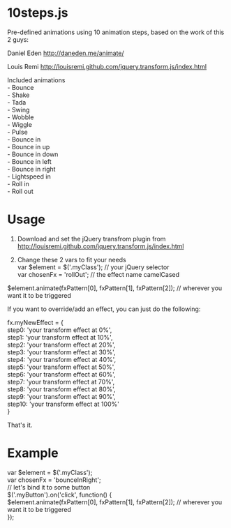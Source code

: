 10steps.js
==========

Pre-defined animations using 10 animation steps, based on the work of this 2 guys:

Daniel Eden
http://daneden.me/animate/

Louis Remi
http://louisremi.github.com/jquery.transform.js/index.html

Included animations<br>
	- Bounce<br>
	- Shake<br>
	- Tada<br>
	- Swing<br>
	- Wobble<br>
	- Wiggle<br>
	- Pulse<br>
	- Bounce in<br>
	- Bounce in up<br>
	- Bounce in down<br>
	- Bounce in left<br>
	- Bounce in right<br>
	- Lightspeed in<br>
	- Roll in<br>
	- Roll out


Usage
==========

1. Download and set the jQuery transfrom plugin from http://louisremi.github.com/jquery.transform.js/index.html

2. Change these 2 vars to fit your needs<br>
var $element = $('.myClass'); // your jQuery selector <br>
var chosenFx = 'rollOut'; // the effect name camelCased <br>

$element.animate(fxPattern[0], fxPattern[1], fxPattern[2]); // wherever you want it to be triggered


If you want to override/add an effect, you can just do the following:

fx.myNewEffect = {<br>
		step0: 'your transform effect at 0%',<br>
		step1: 'your transform effect at 10%',<br>
		step2: 'your transform effect at 20%',<br>
		step3: 'your transform effect at 30%',<br>
		step4: 'your transform effect at 40%',<br>
		step5: 'your transform effect at 50%',<br>
		step6: 'your transform effect at 60%',<br>
		step7: 'your transform effect at 70%',<br>
		step8: 'your transform effect at 80%',<br>
		step9: 'your transform effect at 90%',<br>
		step10: 'your transform effect at 100%'<br>
	}

That's it.
	
Example
==========
var $element = $('.myClass');<br>
var chosenFx = 'bounceInRight';<br>
// let's bind it to some button<br>
$('.myButton').on('click', function() {<br>
	$element.animate(fxPattern[0], fxPattern[1], fxPattern[2]); // wherever you want it to be triggered<br>
});